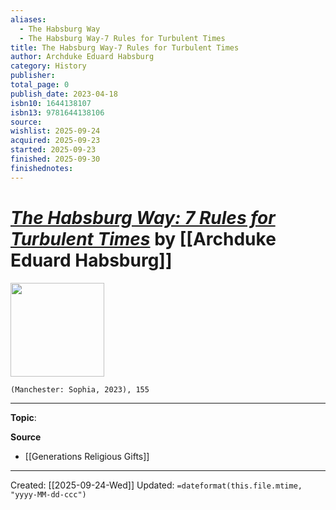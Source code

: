 ```yaml
---
aliases:
  - The Habsburg Way
  - The Habsburg Way-7 Rules for Turbulent Times
title: The Habsburg Way-7 Rules for Turbulent Times
author: Archduke Eduard Habsburg
category: History
publisher:
total_page: 0
publish_date: 2023-04-18
isbn10: 1644138107
isbn13: 9781644138106
source:
wishlist: 2025-09-24
acquired: 2025-09-23
started: 2025-09-23
finished: 2025-09-30
finishednotes:
---
```

# *[The Habsburg Way: 7 Rules for Turbulent Times]()* by [[Archduke Eduard Habsburg]]

<img src="http://books.google.com/books/content?id=58GSzwEACAAJ&printsec=frontcover&img=1&zoom=1&source=gbs_api" width=150>

`(Manchester: Sophia, 2023), 155`



--- 
**Topic**: 

**Source**
- [[Generations Religious Gifts]]
 ---
Created: [[2025-09-24-Wed]]
Updated: `=dateformat(this.file.mtime, "yyyy-MM-dd-ccc")`